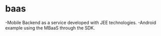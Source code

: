 baas
====

-Mobile Backend as a service developed with JEE technologies.
-Android example using the MBaaS through the SDK.
